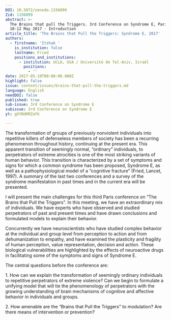 ```yaml
---
DOI: 10.5072/zenodo.1156099
Zid: 1156099
abstract: >-
  The Brains that pull the Triggers. 3rd Conference on Syndrome E, Paris IAS,
  10-12 May 2017 - Introduction 
article_title: 'The Brains that Pull the Triggers: Syndrome E, 2017'
authors:
  - firstname: 'Itzhak '
    is_institution: false
    lastname: Fried
    positions_and_institutions:
      - institution: UCLA, USA / Université de Tel-Aviv, Israël
        positions:
          - ''
date: 2017-05-10T00:00:00.000Z
highlight: false
issue: content/issues/brains-that-pull-the-triggers.md
language: English
needDOI: false
published: true
sub-issue: 3rd Conference on Syndrome E
subissue: 3rd Conference on Syndrome E
yt: gXYBdKRZaYk

---
```


The transformation of groups of previously nonviolent individuals into repetitive killers of defenseless members of society has been a recurring phenomenon throughout history, continuing at the present era. This apparent transition of seemingly normal, “ordinary” individuals, to perpetrators of extreme atrocities is one of the most striking variants of human behavior. This transition is characterized by a set of symptoms and signs for which a common syndrome has been proposed, Syndrome E, as well as a pathophysiological model of a “cognitive fracture” (Fried, Lancet, 1997). A summary of the last two conferences and a survey of the syndrome manifestation in past times and in the current era will be presented.

I will present the main challenges for this third Paris conference on “The Brains that Pull the Triggers”. In this meeting, we have an extraordinary mix of individuals. We have experts who have observed and studied perpetrators of past and present times and have drawn conclusions and formulated models to explain their behavior.

Concurrently we have neuroscientists who have studied complex behavior at the individual and group level from perception to action and from dehumanization to empathy, and have examined the plasticity and fragility of human perception, value representation, decision and action. These biological vulnerabilities are highlighted by the effects of neuroactive drugs in facilitating some of the symptoms and signs of Syndrome E.

The central questions before the conference are:

1\. How can we explain the transformation of seemingly ordinary individuals to repetitive perpetrators of extreme violence? Can we begin to formulate a unifying model that will tie the phenomenology of perpetrators with the growing understanding of brain mechanisms of cognitive and affective behavior in individuals and groups.

2\. How amenable are the “Brains that Pull the Triggers” to modulation? Are there means of intervention or prevention?

<Youtube yt="gXYBdKRZaYk" caption="The Brains that Pull the Triggers: Syndrome E, 2017"></Youtube>
